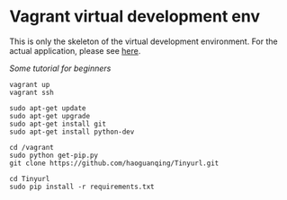 # Vagrant virtual development env

This is only the skeleton of the virtual development environment.
For the actual application, please see [here](https://github.com/haoguanqing/Tinyurl).


*Some tutorial for beginners*
```
vagrant up
vagrant ssh

sudo apt-get update
sudo apt-get upgrade
sudo apt-get install git
sudo apt-get install python-dev

cd /vagrant
sudo python get-pip.py
git clone https://github.com/haoguanqing/Tinyurl.git

cd Tinyurl
sudo pip install -r requirements.txt
```

